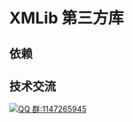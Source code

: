 # XMLib 第三方库

## 依赖

## 技术交流

<a target="_blank" href="https://qm.qq.com/cgi-bin/qm/qr?k=zG1p_qhPGpBWnoBD6HYuoEmC7lnkxa4t&jump_from=webapi"><img border="0" src="//pub.idqqimg.com/wpa/images/group.png" alt="QQ 群:1147265945" title="游戏开发交流"></a>